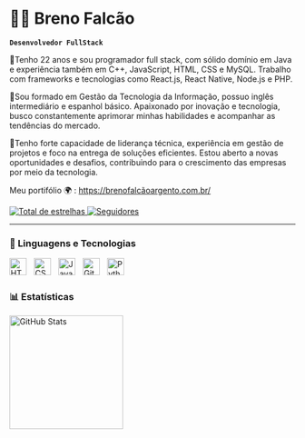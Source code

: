 
# 👨‍💻 Breno Falcão

**`Desenvolvedor FullStack`**

📌Tenho 22 anos e sou programador full stack, com sólido domínio em Java e experiência também em C++, JavaScript, HTML, CSS e MySQL. Trabalho com frameworks e tecnologias como React.js, React Native, Node.js e PHP.

🚀Sou formado em Gestão da Tecnologia da Informação, possuo inglês intermediário e espanhol básico. Apaixonado por inovação e tecnologia, busco constantemente aprimorar minhas habilidades e acompanhar as tendências do mercado.

📌Tenho forte capacidade de liderança técnica, experiência em gestão de projetos e foco na entrega de soluções eficientes. Estou aberto a novas oportunidades e desafios, contribuindo para o crescimento das empresas por meio da tecnologia.

Meu portifólio 🌍 : https://brenofalcãoargento.com.br/
<p align="left">
  <a href="https://github.com/BrenoFalcao?tab=repositories&sort=stargazers">
    <img alt="Total de estrelhas" title="Total de estrelhas GitHub"
      src="https://custom-icon-badges.demolab.com/github/stars/BrenoFalcao?color=55960c&style=for-the-badge&labelColor=488207&logo=star&label=estrelas" />
  </a>
  <a href="https://github.com/BrenoFalcao?tab=followers">
    <img alt="Seguidores" title="Me siga no Github"
      src="https://custom-icon-badges.demolab.com/github/followers/BrenoFalcao?color=236ad3&labelColor=1155ba&style=for-the-badge&logo=github&label=seguidores&logoColor=white" />
  </a>
</p>

---

### 🤖 Linguagens e Tecnologias

<img align="left" alt="HTML" title="HTML" width="30px" style="padding-right: 10px;"
  src="https://cdn.jsdelivr.net/gh/devicons/devicon@latest/icons/html5/html5-original.svg" />
<img align="left" alt="CSS" title="CSS" width="30px" style="padding-right: 10px;"
  src="https://cdn.jsdelivr.net/gh/devicons/devicon@latest/icons/css3/css3-original.svg" />
<img align="left" alt="JavaScript" title="JavaScript" width="30px" style="padding-right: 10px;"
  src="https://cdn.jsdelivr.net/gh/devicons/devicon@latest/icons/javascript/javascript-original.svg" />

<img align="left" alt="Git" title="Git" width="30px" style="padding-right: 10px;"
  src="https://cdn.jsdelivr.net/gh/devicons/devicon@latest/icons/git/git-original.svg" />
<img align="left" alt="Python" title="Python" width="30px" style="padding-right: 10px;"
  src="https://cdn.jsdelivr.net/gh/devicons/devicon@latest/icons/python/python-original.svg" />

<br />
<br />

### 📊 Estatísticas

<img align="left" alt="GitHub Stats" height="200" style="padding-right: 10px;"
  src="https://github-readme-stats.vercel.app/api?username=BrenoFalcao&show_icons=true&theme=tokyonight&include_all_commits=true&locale=pt-br" />

